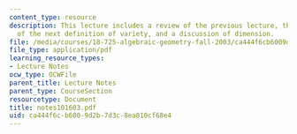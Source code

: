 ```yaml
---
content_type: resource
description: This lecture includes a review of the previous lecture, the introduction
  of the next definition of variety, and a discussion of dimension.
file: /media/courses/18-725-algebraic-geometry-fall-2003/ca444f6cb6009d2b7d3c8ea810cf68e4_notes101603.pdf
file_type: application/pdf
learning_resource_types:
- Lecture Notes
ocw_type: OCWFile
parent_title: Lecture Notes
parent_type: CourseSection
resourcetype: Document
title: notes101603.pdf
uid: ca444f6c-b600-9d2b-7d3c-8ea810cf68e4
---
```

